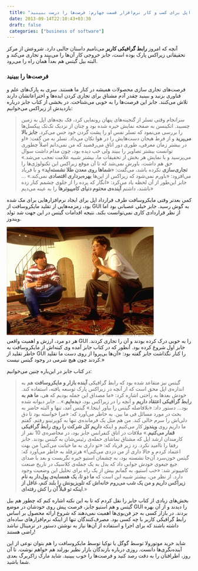```yaml
---
 title: "درس‌هایی از استیو جابز و اپل برای کسب و کار نرم‌افزار قسمت چهارم: فرصت‌ها را درست ببینید" 
 date: 2013-09-14T22:10:43+03:30
 draft: false 
 categories: ["business of software"]
---
```






آنچه که امروز **رابط گرافیکی کاربر** می‌نامیم داستان جالبی دارد. شروعش از مرکز تحقیقاتی زیراکس پارک بوده است، جابز خروجی کار آن‌ها را می‌بیند و تجاری می‌کند و البته بیل گیتس هم بعداً همان راه را می‌رود.



### فرصت‌ها را ببینید



فرصت‌های تجاری سازی محصولات همیشه در کنار ما هستند. سری به پارک‌های علم و فناوری بزنید و ببینید چقدر آدم مشتاق برای تجاری کردن ایده‌ها و اختراعاتشان دارند تلاش می‌کنند. جابز این فرصت‌ها را به خوبی می‌شناخت. در بخشی از کتاب جابز درباره بازدیدش از زیراکس می‌خوانیم:



> سرانجام وقتی تسلر از گنجینه‌های پنهان رونمایی کرد، فک بچه‌های اپل به زمین چسبید. اتکینسن به صفحه نمایش خیره شده بود و چنان از نزدیک تک‌تک پیکسل‌ها را بررسی می‌نمود که تسلر نفس او را پشت گردن خود حس می‌کرد. **جابز بالا می‌پرید** و از فرط هیجان دست‌هایش را در هوا تکان ‌می‌داد. تسلر به من گفت: «او در بیشتر زمان معرفی، طوری دور اتاق می‌رقصید که من نمی‌دانم اصلاً چطوری توانست بیشتر تصاویر را ببیند ولی خب دیده بود، چون مدام داشت سوال می‌پرسید و با نمایش هر بخش از تحقیقات ما، بیشتر شبیه علامت تعجب می‌شد.» حق هم داشت، باورش نمی‌شد که تا آن موقع زیراکس این تکنولوژی‌ها را **تجاری‌سازی** نکرده باشد، می‌گفت: «**شماها روی معدن طلا نشسته‌اید**» و با فریاد می‌افزود: «باورم نمی‌شود که زیراکس از این‌ها **بهره‌برداری اقتصادی** نمی‌کند.» ...
جابز این‌طور از آن لحظه یاد می‌کرد: «انگار که پرده را از جلوی چشمم کنار زده باشند، داشتم **آینده‌ی محتوم دنیای کامپیوترها** را به عینه می‌دیم»



کمی بعدتر وقتی مایکروسافت طرف قرارداد اپل برای ایجاد نرم‌افزارهایی برای مک شده بود، زمزمه‌هایی از تقلید مایکروسافت از GUI به گوش رسید. جابز خیلی عصبانی بود اما از نظر قراردادی کاری نمی‌توانست بکند. نتیجه اقدامات گیتس در این جهت شد تولد ویندوز.



![](/oldimg/steve-jobs-bill-gates-1991.jpg)  
هر دو مرد، ارزش و اهمیت واقعی GUI را به خوبی درک کرده بودند و آن را تجاری کردند. جابز اول شروع کرده بود. آنطور که در کتاب جابز آمده وی کینه‌اش از مایکروسافت به خاطر تقلید از GUI را کنار نگذاشت جابز گفته بود: «آن‌ها بی‌پروا از روی دست ما تقلید کردند چون هیچ شرمی در وجود گیتس نیست.»



در کتاب جابز در این‌باره چنین می‌خوانیم:



> گیتس نیز متقاعد شده بود که رابط گرافیکی **آینده بازار و مایکروسافت** هم به اندازه‌ی اپل محق است که از آنچه در زیراکس پارک توسعه یافته، استفاده کند. خودش بعدها به راحتی اشاره کرد: «ما مصداق این جمله بودیم که هی، **ما هم به رابط گرافیکی اعتقاد داریم** و آنچه را در زیراکس بود، **دیده‌ایم**.»...
جابز دیوانه شده بود... دستور داد: «بلافاصله گیتس را بیاور اینجا.» گیتس آمد، تنها و البته حاضر به بحث در مورد مسائل فی ما بین. به خاطر می‌آورد که: «مرا خواسته بود تا دق دلی‌اش را سرم خالی کند. من هم مثل یک فرمانده‌ی تنها به کوپرتینو رفتم. گفتم ما داریم روی **ویندوز** کار می‌کنیم و اینکه **داریم کل شرکت را روی رابط گرافیکی قمار می‌کنیم**.»
ملاقات در اتاق کنفرانس جابز بود، در محاصره‌ی 10 نفر از کارمندان ارشد اپل که مشتاق تماشای حمله‌ی رئیس‌شان به گیتس بودند. جابز رفقا را ناامید نکرد. زد زیر فریاد که: «تو داری به ما خیانت می‌کنی! من بهت اعتماد کردم و حالا داری از من دزدی می‌کنی!» هرتزفلد به خاطر می‌آورد که: گیتس خون‌سرد آن‌جا نشسته بود، به چشمان استیو خیره نگریست و بعد با صدای جیغ جیغوی خودش جوابی داد که بدل به یک جمله‌ی کلاسیک در تاریخ صنعت کامپیوتر شد: «خب استیو، به گمانم بیش از یک راه برای تحلیل این وضعیت وجود دارد. از نظر من، بیشتر شبیه این است که **ما دو تا، یک همسایه‌ی پول‌دار به نام زیراکس داریم و من یک شب می‌روم خانه‌اش که تلویزیونش را بلند کنم، غافل از اینکه تو قبلاً آن را کش رفته‌ای**.»



بخش‌های زیادی از کتاب جابز را نقل کردم که تا به این نکته اشاره کنم که چطور هم بیل گیتس و هم استیو جابز، فرصت پیش روی خودشان در موضع GUI را دیدند و از آن بهره بردند. در بازار کسی به جز فن‌بوی‌ها اهمیت نمی‌دهند که شروع ارائه محصول بر اساس رابط گرافیکی کاربر با چه کسی بود. مصرف‌کنندگان تنها از اینکه نرم‌افزارهای ساده‌ای داشته باشند که برای اجرا و استفاده از آن‌ها نیاز به نوشتن دستور در ترمینال نباشد راضی هستند!



شاید خرید موتورولا توسط گوگل یا نوکیا توسط مایکروسافت را هم بتوان نوعی از این آینده‌نگری‌ها دانست. روزی درباره بازندگان بازار نظیر بورلند هم خواهم نوشت. تا آن روز، اطرافتان را به دقت رصد کنید و فرصت‌ها را خوب ببینید. شاید مارک زاکربرگ بعدی شما باشید.

